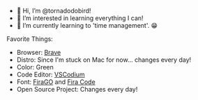 - 👋 Hi, I’m @tornadodobird!
- 👀 I’m interested in learning everything I can!
- 🌱 I’m currently learning to 'time management'. 😁

Favorite Things:

- Browser: [Brave](https:brave.com)
- Distro: Since I'm stuck on Mac for now... changes every day!
- Color: Green
- Code Editor: [VSCodium](https://vscodium.com)
- Font: [FiraGO](https://bboxtype.com/typefaces/FiraGO/) and [Fira Code](https://github.com/tonsky/FiraCode)
- Open Source Project: Changes every day!

